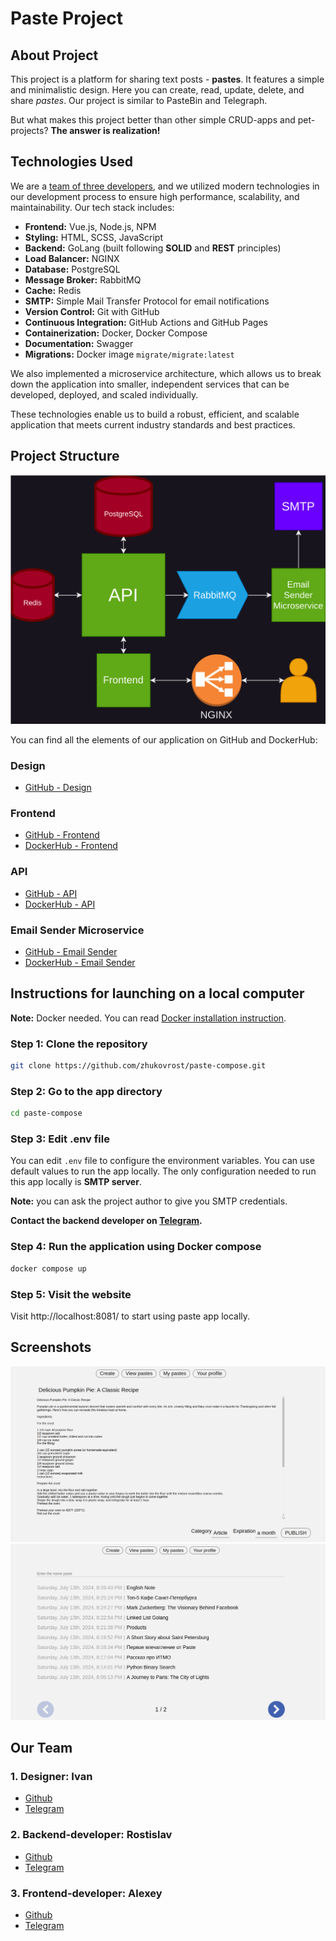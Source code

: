 # Paste Project

## About Project

This project is a platform for sharing text posts - **pastes**. It features a simple and minimalistic design. Here you can create, read, update, delete, and share _pastes_. Our project is similar to PasteBin and Telegraph.

But what makes this project better than other simple CRUD-apps and pet-projects? **The answer is realization!**

## Technologies Used

We are a [team of three developers](#our-team), and we utilized modern technologies in our development process to ensure high performance, scalability, and maintainability. Our tech stack includes:

- **Frontend:** Vue.js, Node.js, NPM
- **Styling:** HTML, SCSS, JavaScript
- **Backend:** GoLang (built following **SOLID** and **REST** principles)
- **Load Balancer:** NGINX
- **Database:** PostgreSQL
- **Message Broker:** RabbitMQ
- **Cache:** Redis
- **SMTP:** Simple Mail Transfer Protocol for email notifications
- **Version Control:** Git with GitHub
- **Continuous Integration:** GitHub Actions and GitHub Pages
- **Containerization:** Docker, Docker Compose
- **Documentation:** Swagger
- **Migrations:** Docker image `migrate/migrate:latest`

We also implemented a microservice architecture, which allows us to break down the application into smaller, independent services that can be developed, deployed, and scaled individually.

These technologies enable us to build a robust, efficient, and scalable application that meets current industry standards and best practices.

## Project Structure

![Project Structure](img/paste.svg)

You can find all the elements of our application on GitHub and DockerHub:

### Design

- [GitHub - Design](https://github.com/ivanbarbashin/Paste)

### Frontend

- [GitHub - Frontend](https://github.com/Alex2aA/vue-cli-pasteapi-client)
- [DockerHub - Frontend](https://hub.docker.com/r/instead666/vue-cli-pasteapi-client)

### API

- [GitHub - API](https://github.com/zhukovrost/pasteAPI/)
- [DockerHub - API](https://hub.docker.com/r/zhukovrost/pasteapi)

### Email Sender Microservice

- [GitHub - Email Sender](https://github.com/zhukovrost/pasteAPI-email-sender)
- [DockerHub - Email Sender](https://hub.docker.com/r/zhukovrost/pasteapi-email-sender)

## Instructions for launching on a local computer

**Note:** Docker needed. You can read [Docker installation instruction](https://docs.docker.com/get-docker/).

### Step 1: Clone the repository

```sh
git clone https://github.com/zhukovrost/paste-compose.git
```

### Step 2: Go to the app directory

```sh
cd paste-compose
```

### Step 3: Edit .env file

You can edit `.env` file to configure the environment variables.
You can use default values to run the app locally. 
The only configuration needed to run this app locally is **SMTP server**.

**Note:** you can ask the project author to give you SMTP credentials.

**Contact the backend developer on [Telegram](https://t.me/slav_EEik).**

### Step 4: Run the application using Docker compose

```sh
docker compose up
```

### Step 5: Visit the website

Visit http://localhost:8081/ to start using paste app locally.

## Screenshots

<img src="img/create_paste.png" alt="Paste creation" width="800">
<img src="img/pastes_list.png" alt="Pastes list" width="800">

## Our Team

### 1. Designer: Ivan
- [Github](https://github.com/ivanbarbashin)
- [Telegram](https://t.me/ibarbashin)

### 2. Backend-developer: Rostislav
- [Github](https://github.com/zhukovrost)
- [Telegram](https://t.me/slav_EEik)

### 3. Frontend-developer: Alexey
- [Github](https://github.com/Alex2aA)
- [Telegram](https://t.me/CallMEdaSHINEEEE)